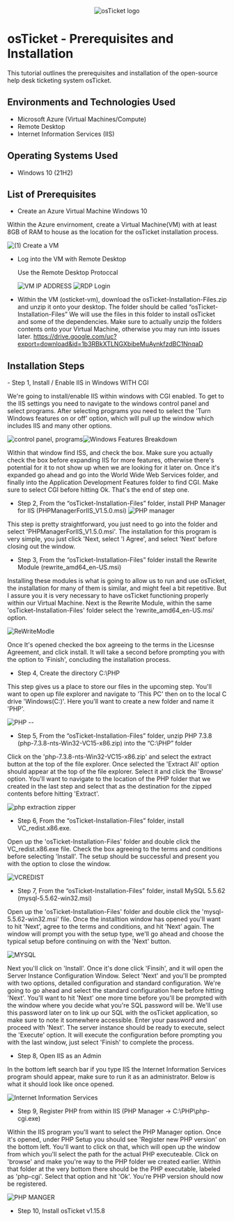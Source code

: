 <p align="center">
<img src="https://i.imgur.com/Clzj7Xs.png" alt="osTicket logo"/>
</p>

<h1>osTicket - Prerequisites and Installation</h1>
This tutorial outlines the prerequisites and installation of the open-source help desk ticketing system osTicket.<br />


<h2>Environments and Technologies Used</h2>

- Microsoft Azure (Virtual Machines/Compute)
- Remote Desktop
- Internet Information Services (IIS)

<h2>Operating Systems Used </h2>

- Windows 10</b> (21H2)

<h2>List of Prerequisites</h2>

- Create an Azure Virtual Machine Windows 10

<p>Within the Azure envirnoment, create a Virtual Machine(VM) with at least 8GB of RAM to house as the location for the osTicket installation process.  </p>
  
  ![(1) Create a VM](https://github.com/user-attachments/assets/a108536f-d5b8-4825-899f-5310d920a38e)

- Log into the VM with Remote Desktop
  <p>Use the Remote Desktop Protoccal </p>
  
  ![VM IP ADDRESS](https://github.com/user-attachments/assets/281ffd5f-79dc-4c83-b048-4ca738fc1353)
![RDP Login](https://github.com/user-attachments/assets/ec17df63-df47-4d51-a2e4-a1cd1f9815f7)

  
- Within the VM (osticket-vm), download the osTicket-Installation-Files.zip and unzip it onto your desktop. The folder should be called “osTicket-Installation-Files”
  We will use the files in this folder to install osTicket and some of the dependencies. Make sure to actually unzip the folders contents onto your Virtual Machine, otherwise you may run into issues later.
  https://drive.google.com/uc?export=download&id=1b3RBkXTLNGXbibeMuAynkfzdBC1NnqaD


<h2>Installation Steps</h2>
- Step 1, Install / Enable IIS in Windows WITH CGI
<p>We're going to install/enable IIS within windows with CGI enabled. To get to the IIS settings you need to navigate to the windows control panel and select programs. After selecting programs you need to select the 'Turn Windows features on or off' option, which will pull up the window which includes IIS and many other options.
  
![control panel, programs](https://github.com/user-attachments/assets/c15137ca-e54d-4e4e-af91-451b64cdd339)![Windows Features Breakdown](https://github.com/user-attachments/assets/f545e435-5f3e-424b-ad3e-22d39f01c354)


Within that window find ISS, and check the box. Make sure you actually check the box before expanding IIS for more features, otherwise there's potential for it to not show up when we are looking for it later on. Once it's expanded go ahead and go into the World Wide Web Services folder, and finally into the Application Development Features folder to find CGI. Make sure to select CGI before hitting Ok. That's the end of step one.</p>

- Step 2, From the “osTicket-Installation-Files” folder, install PHP Manager for IIS (PHPManagerForIIS_V1.5.0.msi)
![PHP manager](https://github.com/user-attachments/assets/bf0071ab-e1c9-4c7b-8d1e-94af2e751d7b)

This step is pretty straightforward, you just need to go into the folder and select 'PHPManagerForIIS_V1.5.0.msi'. The installation for this program is very simple, you just click 'Next, select 'I Agree', and select 'Next' before closing out the window.

- Step 3, From the “osTicket-Installation-Files” folder install the Rewrite Module (rewrite_amd64_en-US.msi)

Installing these modules is what is going to allow us to run and use osTicket, the installation for many of them is similar, and might feel a bit repetitive. But I assure you it is very necessary to have osTicket functioning properly within our Virtual Machine. Next is the Rewrite Module, within the same 'osTicket-Installation-Files' folder select the 'rewrite_amd64_en-US.msi' option.

![ReWriteModle](https://github.com/user-attachments/assets/7009612d-5a83-4f74-8b31-bb120b748b10)

Once It's opened checked the box agreeing to the terms in the Licesnse Agreement, and click install. It will take a second before prompting you with the option to 'Finish', concluding the installation process.

- Step 4, Create the directory C:\PHP

This step gives us a place to store our files in the upcoming step. You'll want to open up file explorer and navigate to 'This PC' then on to the local C drive 'Windows(C:)'. Here you'll want to create a new folder and name it 'PHP'.

![PHP --](https://github.com/user-attachments/assets/1eb84b17-e6da-48ed-b2dd-2e8d342a4a2a)

- Step 5, From the “osTicket-Installation-Files” folder, unzip PHP 7.3.8 (php-7.3.8-nts-Win32-VC15-x86.zip) into the “C:\PHP” folder

Click on the 'php-7.3.8-nts-Win32-VC15-x86.zip' and select the extract button at the top of the file explorer. Once selected the 'Extract All' option should appear at the top of the file explorer. Select it and click the 'Browse' option. You'll want to navigate to the location of the PHP folder that we created in the last step and select that as the destination for the zipped contents before hitting 'Extract'.

![php extraction zipper](https://github.com/user-attachments/assets/18552a1e-6558-4cb6-88d1-eff8141b976f)

- Step 6, From the “osTicket-Installation-Files” folder, install VC_redist.x86.exe.

Open up the 'osTicket-Installation-Files' folder and double click the VC_redist.x86.exe file. Check the box agreeing to the terms and conditions before selecting 'Install'. The setup should be successful and present you with the option to close the window.

![VCREDIST](https://github.com/user-attachments/assets/9638c7cb-4f63-4ff2-87b9-d7550edc3930)

- Step 7, From the “osTicket-Installation-Files” folder, install MySQL 5.5.62 (mysql-5.5.62-win32.msi)

Open up the 'osTicket-Installation-Files' folder and double click the 'mysql-5.5.62-win32.msi' file. Once the installtion window has opened you'll want to hit 'Next', agree to the terms and conditions, and hit 'Next' again. The window will prompt you with the setup type, we'll go ahead and choose the typical setup before continuing on with the 'Next' button.

![MYSQL](https://github.com/user-attachments/assets/125d446e-f94f-4754-a6f7-e62f81e3f3bc)

Next you'll click on 'Install'. Once it's done click 'Finsih', and it will open the Server Instance Configuration Window. Select 'Next' and you'll be prompted with two options, detailed configuration and standard configuration. We're going to go ahead and select the standard configuration here before hitting 'Next'. You'll want to hit 'Next' one more time before you'll be prompted with the window where you decide what you're SQL password will be. We'll use this password later on to link up our SQL with the osTicket application, so make sure to note it somewhere accessible. Enter your password and proceed with 'Next'. The server instance should be ready to execute, select the 'Execute' option. It will execute the configuration before prompting you with the last window, just select 'Finish' to complete the process.

- Step 8, Open IIS as an Admin

In the bottom left search bar if you type IIS the Internet Information Services program should appear, make sure to run it as an administrator. Below is what it should look like once opened.

![Internet Information Services](https://github.com/user-attachments/assets/231eff41-0f62-42c9-80a0-ab20a8d15ca2)

- Step 9, Register PHP from within IIS (PHP Manager -> C:\PHP\php-cgi.exe)

Within the IIS program you'll want to select the PHP Manager option. Once it's opened, under PHP Setup you should see 'Register new PHP version' on the bottom left. You'll want to click on that, which will open up the window from which you'll select the path for the actual PHP executeable. Click on 'browse' and make you're way to the PHP folder we created earlier. Within that folder at the very bottom there should be the PHP executable, labeled as 'php-cgi'. Select that option and hit 'Ok'. You're PHP version should now be registered. 

![PHP MANGER](https://github.com/user-attachments/assets/84dc74d0-7d26-46e7-bd5d-3bbdded003c9)

- Step 10, Install osTicket v1.15.8




<br />
